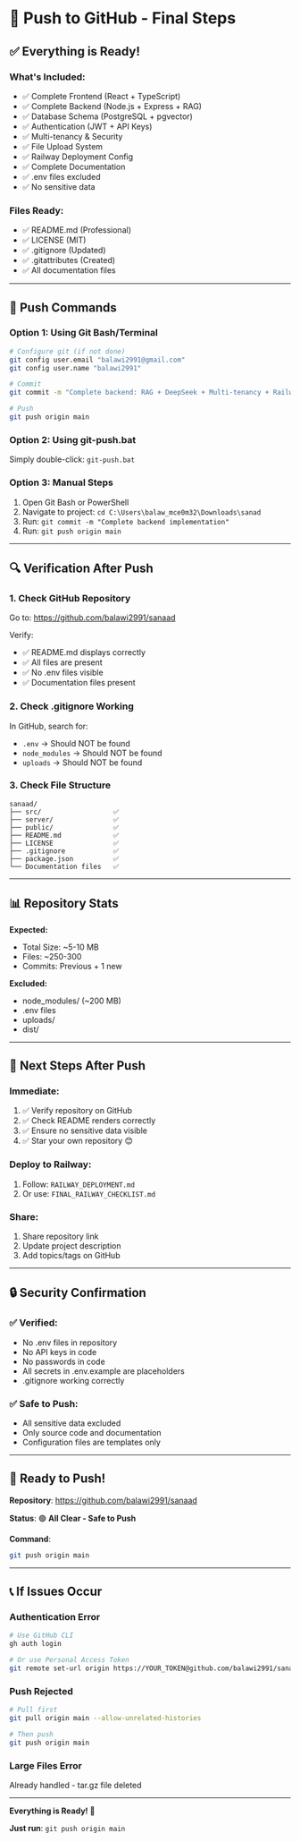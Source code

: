 # 🚀 Push to GitHub - Final Steps

## ✅ Everything is Ready!

### **What's Included:**
- ✅ Complete Frontend (React + TypeScript)
- ✅ Complete Backend (Node.js + Express + RAG)
- ✅ Database Schema (PostgreSQL + pgvector)
- ✅ Authentication (JWT + API Keys)
- ✅ Multi-tenancy & Security
- ✅ File Upload System
- ✅ Railway Deployment Config
- ✅ Complete Documentation
- ✅ .env files excluded
- ✅ No sensitive data

### **Files Ready:**
- ✅ README.md (Professional)
- ✅ LICENSE (MIT)
- ✅ .gitignore (Updated)
- ✅ .gitattributes (Created)
- ✅ All documentation files

---

## 📝 Push Commands

### **Option 1: Using Git Bash/Terminal**

```bash
# Configure git (if not done)
git config user.email "balawi2991@gmail.com"
git config user.name "balawi2991"

# Commit
git commit -m "Complete backend: RAG + DeepSeek + Multi-tenancy + Railway"

# Push
git push origin main
```

### **Option 2: Using git-push.bat**

Simply double-click: `git-push.bat`

### **Option 3: Manual Steps**

1. Open Git Bash or PowerShell
2. Navigate to project: `cd C:\Users\balaw_mce0m32\Downloads\sanad`
3. Run: `git commit -m "Complete backend implementation"`
4. Run: `git push origin main`

---

## 🔍 Verification After Push

### **1. Check GitHub Repository**
Go to: https://github.com/balawi2991/sanaad

Verify:
- ✅ README.md displays correctly
- ✅ All files are present
- ✅ No .env files visible
- ✅ Documentation files present

### **2. Check .gitignore Working**
In GitHub, search for:
- `.env` → Should NOT be found
- `node_modules` → Should NOT be found
- `uploads` → Should NOT be found

### **3. Check File Structure**
```
sanaad/
├── src/                  ✅
├── server/               ✅
├── public/               ✅
├── README.md             ✅
├── LICENSE               ✅
├── .gitignore            ✅
├── package.json          ✅
└── Documentation files   ✅
```

---

## 📊 Repository Stats

**Expected:**
- Total Size: ~5-10 MB
- Files: ~250-300
- Commits: Previous + 1 new

**Excluded:**
- node_modules/ (~200 MB)
- .env files
- uploads/
- dist/

---

## 🎯 Next Steps After Push

### **Immediate:**
1. ✅ Verify repository on GitHub
2. ✅ Check README renders correctly
3. ✅ Ensure no sensitive data visible
4. ✅ Star your own repository 😊

### **Deploy to Railway:**
1. Follow: `RAILWAY_DEPLOYMENT.md`
2. Or use: `FINAL_RAILWAY_CHECKLIST.md`

### **Share:**
1. Share repository link
2. Update project description
3. Add topics/tags on GitHub

---

## 🔒 Security Confirmation

### **✅ Verified:**
- No .env files in repository
- No API keys in code
- No passwords in code
- All secrets in .env.example are placeholders
- .gitignore working correctly

### **✅ Safe to Push:**
- All sensitive data excluded
- Only source code and documentation
- Configuration files are templates only

---

## 🎉 Ready to Push!

**Repository**: https://github.com/balawi2991/sanaad

**Status**: 🟢 **All Clear - Safe to Push**

**Command**: 
```bash
git push origin main
```

---

## 📞 If Issues Occur

### **Authentication Error**
```bash
# Use GitHub CLI
gh auth login

# Or use Personal Access Token
git remote set-url origin https://YOUR_TOKEN@github.com/balawi2991/sanaad.git
```

### **Push Rejected**
```bash
# Pull first
git pull origin main --allow-unrelated-histories

# Then push
git push origin main
```

### **Large Files Error**
Already handled - tar.gz file deleted

---

**Everything is Ready! 🚀**

**Just run**: `git push origin main`
